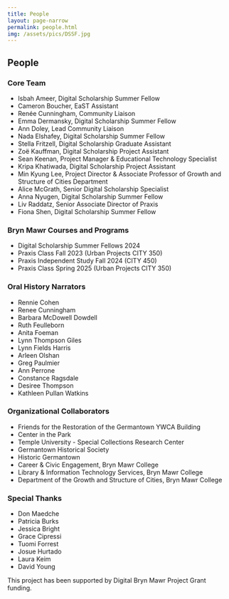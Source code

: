 ```yaml
---
title: People
layout: page-narrow
permalink: people.html
img: /assets/pics/DSSF.jpg
---
```


## People

### Core Team

- Isbah Ameer, Digital Scholarship Summer Fellow
- Cameron Boucher, EaST Assistant
- Renée Cunningham, Community Liaison
- Emma Dermansky, Digital Scholarship Summer Fellow
- Ann Doley, Lead Community Liaison
- Nada Elshafey, Digital Scholarship Summer Fellow
- Stella Fritzell, Digital Scholarship Graduate Assistant
- Zoë Kauffman, Digital Scholarship Project Assistant
- Sean Keenan, Project Manager & Educational Technology Specialist
- Kripa Khatiwada, Digital Scholarship Project Assistant
- Min Kyung Lee, Project Director & Associate Professor of Growth and Structure of Cities Department
- Alice McGrath, Senior Digital Scholarship Specialist
- Anna Nyugen, Digital Scholarship Summer Fellow
- Liv Raddatz, Senior Associate Director of Praxis
- Fiona Shen, Digital Scholarship Summer Fellow

### Bryn Mawr Courses and Programs

- Digital Scholarship Summer Fellows 2024
- Praxis Class Fall 2023 (Urban Projects CITY 350)
- Praxis Independent Study Fall 2024 (CITY 450)
- Praxis Class Spring 2025 (Urban Projects CITY 350)


### Oral History Narrators

- Rennie Cohen
- Renee Cunningham
- Barbara McDowell Dowdell
- Ruth Feulleborn
- Anita Foeman
- Lynn Thompson Giles
- Lynn Fields Harris
- Arleen Olshan
- Greg Paulmier
- Ann Perrone
- Constance Ragsdale
- Desiree Thompson
- Kathleen Pullan Watkins

### Organizational Collaborators

- Friends for the Restoration of the Germantown YWCA Building
- Center in the Park
- Temple University - Special Collections Research Center
- Germantown Historical Society
- Historic Germantown
- Career & Civic Engagement, Bryn Mawr College
- Library & Information Technology Services, Bryn Mawr College
- Department of the Growth and Structure of Cities, Bryn Mawr College

### Special Thanks

- Don Maedche
- Patricia Burks
- Jessica Bright
- Grace Cipressi
- Tuomi Forrest
- Josue Hurtado
- Laura Keim
- David Young

This project has been supported by Digital Bryn Mawr Project Grant funding.
